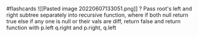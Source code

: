 #flashcards 
![[Pasted image 20220607133051.png]]
?
Pass root's left and right subtree separately into recursive function, where if both null return true else if any one is null or their vals are diff, return false and return function with p.left q.right and p.right, q.left